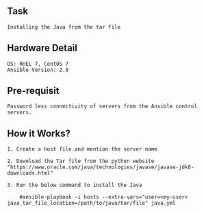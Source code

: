 Task
-----
    Installing the Java from the tar file

Hardware Detail
--------
    OS: RHEL 7, CentOS 7 
    Ansible Version: 2.8

Pre-requisit
-------
    Password less connectivity of servers from the Ansible control servers.

How it Works?
---------
    1. Create a host file and mention the server name

    2. Download the Tar file from the python website "https://www.oracle.com/java/technologies/javase/javase-jdk8-downloads.html"

    3. Run the below command to install the Java

        #ansible-playbook -i hosts --extra-vars="user=<my-user> java_tar_file_location=/path/to/java/tar/file" java.yml
